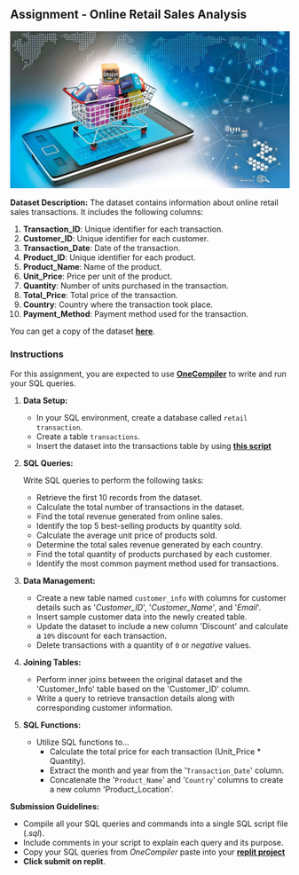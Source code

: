 ## Assignment - Online Retail Sales Analysis
![online-retail](./databases-and-sql/retail.webp)

**Dataset Description:**
The dataset contains information about online retail sales transactions. It includes the following columns:

1. **Transaction_ID**: Unique identifier for each transaction.
2. **Customer_ID**: Unique identifier for each customer.
3. **Transaction_Date**: Date of the transaction.
4. **Product_ID**: Unique identifier for each product.
5. **Product_Name**: Name of the product.
6. **Unit_Price**: Price per unit of the product.
7. **Quantity**: Number of units purchased in the transaction.
8. **Total_Price**: Total price of the transaction.
9. **Country**: Country where the transaction took place.
10. **Payment_Method**: Payment method used for the transaction.

You can get a copy of the dataset **[here](https://docs.google.com/spreadsheets/d/1vzuWTlXqI56-K7twJcJek4pt0K65JkJUg9NOl3cI6LI/edit?usp=sharing)**.

### Instructions
For this assignment, you are expected to use **[OneCompiler](https://onecompiler.com/mysql/)** to write and run your SQL queries.

1. **Data Setup:**

   - In your SQL environment, create a database called `retail transaction`.
   - Create a table `transactions`.
   - Insert the dataset into the transactions table by using **[this script](https://onecompiler.com/mysql/429k6yn35)**

2. **SQL Queries:**

    Write SQL queries to perform the following tasks:
   - Retrieve the first 10 records from the dataset.
   - Calculate the total number of transactions in the dataset.
   - Find the total revenue generated from online sales.
   - Identify the top 5 best-selling products by quantity sold.
   - Calculate the average unit price of products sold.
   - Determine the total sales revenue generated by each country.
   - Find the total quantity of products purchased by each customer.
   - Identify the most common payment method used for transactions.

3. **Data Management:**

   - Create a new table named `customer_info` with columns for customer details such as '*Customer_ID*', '*Customer_Name*', and '_Email_'.
   - Insert sample customer data into the newly created table.
   - Update the dataset to include a new column 'Discount' and calculate a `10%` discount for each transaction.
   - Delete transactions with a quantity of `0` or _negative_ values.

4. **Joining Tables:**

   - Perform inner joins between the original dataset and the 'Customer_Info' table based on the 'Customer_ID' column.
   - Write a query to retrieve transaction details along with corresponding customer information.

5. **SQL Functions:**

   - Utilize SQL functions to...
     - Calculate the total price for each transaction (Unit_Price * Quantity).
     - Extract the month and year from the '`Transaction_Date`' column.
     - Concatenate the '`Product_Name`' and '`Country`' columns to create a new column 'Product_Location'.

**Submission Guidelines:**
- Compile all your SQL queries and commands into a single SQL script file (_.sql_).
- Include comments in your script to explain each query and its purpose.
- Copy your SQL queries from _OneCompiler_ paste into your **[replit project](https://replit.com/team/tk11-ids/Week-2-Online-Retail-Sales-Analysis)** 
- **Click submit on replit**.
